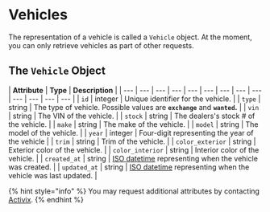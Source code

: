 # Vehicles

The representation of a vehicle is called a `Vehicle` object. At the moment, you can only retrieve vehicles as part of other requests.

## The `Vehicle` Object

| **Attribute** | **Type** | **Description** |
| --- | --- | --- | --- | --- | --- | --- | --- | --- | --- | --- | --- | --- |
| `id` | integer | Unique identifier for the vehicle. |
| `type` | string | The type of vehicle. Possible values are **`exchange`** and **`wanted`.** |
| `vin` | string | The VIN of the vehicle. |
| `stock` | string | The dealers's stock \# of the vehicle. |
| `make` | string | The make of the vehicle. |
| `model` | string | The model of the vehicle. |
| `year` | integer | Four-digit representing the year of the vehicle |
| `trim` | string | Trim of the vehicle. |
| `color_exterior` | string | Exterior color of the vehicle. |
| `color_interior` | string | Interior color of the vehicle. |
| `created_at` | string | [ISO datetime](https://en.wikipedia.org/wiki/ISO_8601) representing when the vehicle was created. |
| `updated_at` | string | [ISO datetime](https://en.wikipedia.org/wiki/ISO_8601) representing when the vehicle was last updated. |

{% hint style="info" %}
You may request additional attributes by contacting [Activix](https://activix.ca/en/contact-us).
{% endhint %}



